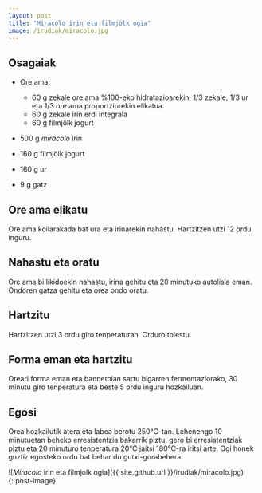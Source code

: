 ```yaml
---
layout: post
title: "Miracolo irin eta filmjölk ogia"
image: /irudiak/miracolo.jpg
---
```


##  Osagaiak

* Ore ama:
  
  * 60 g zekale ore ama %100-eko hidratazioarekin, 1/3 zekale, 1/3 ur
    eta 1/3 ore ama proportziorekin elikatua.
  * 60 g zekale irin erdi integrala
  * 60 g filmjölk jogurt

* 500 g *miracolo* irin

* 160 g filmjölk jogurt

* 160 g ur

* 9 g gatz

## Ore ama elikatu

Ore ama koilarakada bat ura eta irinarekin nahastu. Hartzitzen utzi 12 ordu inguru. 

## Nahastu eta oratu

Ore ama bi likidoekin nahastu, irina gehitu eta 20 minutuko autolisia
eman. Ondoren gatza gehitu eta orea ondo oratu.

## Hartzitu

Hartzitzen utzi 3 ordu giro tenperaturan. Orduro tolestu. 

## Forma eman eta hartzitu

Oreari forma eman eta bannetoian sartu bigarren fermentaziorako, 30
minutu giro tenperatura eta beste 5 ordu inguru hozkailuan.

## Egosi

Orea hozkailutik atera eta labea berotu 250&deg;C-tan. Lehenengo 10
minutuetan beheko erresistentzia bakarrik piztu, gero bi
erresistentziak piztu eta 20 minuturo tenperatura 20&deg;C jaitsi
180&deg;C-ra iritsi arte. Ogi honek guztiz egosteko ordu bat behar du
gutxi-gorabehera.


![*Miracolo* irin eta filmjolk ogia]({{ site.github.url }}/irudiak/miracolo.jpg){:.post-image}

<!-- Local Variables: -->
<!-- ispell-local-dictionary: "euskera"-->
<!-- End: -->
